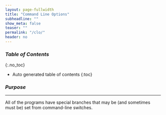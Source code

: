 ```yaml
---
layout: page-fullwidth
title: "Command Line Options"
subheadline: ""
show_meta: false
teaser: ""
permalink: "/clo/"
header: no
---
```


### _Table of Contents_
{:.no_toc}
*  Auto generated table of contents
{:toc} 

### _Purpose_
_____________________________________________________________
All of the programs have special branches that may be (and sometimes must be) set from command-line switches.